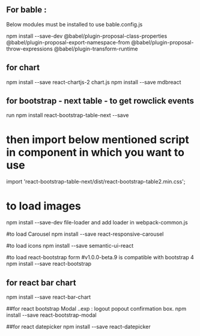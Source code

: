 ## For bable : 
Below modules must be installed to use bable.config.js


npm install --save-dev @babel/plugin-proposal-class-properties @babel/plugin-proposal-export-namespace-from @babel/plugin-proposal-throw-expressions @babel/plugin-transform-runtime 

## for chart
npm install --save react-chartjs-2 chart.js
npm install --save mdbreact


## for bootstrap - next table - to get rowclick events 
run npm install react-bootstrap-table-next --save 
# then import below mentioned script in component in which you want to use 
import 'react-bootstrap-table-next/dist/react-bootstrap-table2.min.css';

# to load images
npm install --save-dev file-loader
and add loader in webpack-common.js

#to load Carousel
npm install --save react-responsive-carousel

#to load icons
npm install --save semantic-ui-react

#to load react-bootstrap form
#v1.0.0-beta.9 is compatible with bootstrap 4
npm install --save react-bootstrap

## for react bar chart 
npm install --save react-bar-chart

##for react bootstrap Modal ..exp : logout popout confirmation box.
npm install --save react-bootstrap-modal

##for react datepicker
npm install --save react-datepicker